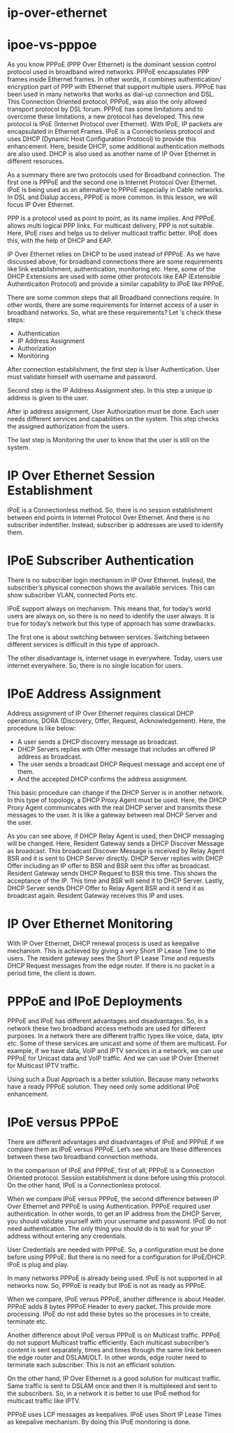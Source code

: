 # ip-over-ethernet
# ipoe-vs-pppoe

As you know PPPoE (PPP Over Ethernet) is the dominant session control protocol used in broadband wired networks. PPPoE encapsulates PPP frames inside Ethernet frames. In other words, it combines authentication/ encryption part of PPP with Ethernet that support multiple users. PPPoE has been used in many networks that works as dial-up connection and DSL. This Connection Oriented protocol, PPPoE, was also the only allowed transport protocol by DSL forum. PPPoE has some limitations and to overcome these limitations, a new protocol has developed. This new protocol is IPoE (Internet Protocol over Ethernet). With IPoE, IP packets are encapsulated in Ethernet Frames. IPoE is a Connectionless protocol and uses DHCP (Dynamic Host Configuration Protocol) to provide this enhancement. Here, beside DHCP, some additional authentication methods are also used. DHCP is also used as another name of IP Over Ethernet in different resoruces.

As a summary there are two protocols used for Broadband connection. The first one is PPPoE and the second one is Internet Protocol Over Ethernet. IPoE is being used as an alternative to PPPoE especially in Cable networks. In DSL and Dialup access, PPPoE is more common.  In this lesson, we will focus IP Over Ethernet.

PPP is a protocol used as point to point, as its name implies. And PPPoE allows multi logical PPP links. For multicast delivery, PPP is not suitable. Here, IPoE rises and helps us to deliver multicast traffic better. IPoE does this, with the help of DHCP and EAP.

IP Over Ethernet relies on DHCP to be used instead of PPPoE. As we have discussed above, for broadband connections there are some requirements like link establishment, authentication, monitoring etc. Here, some of the DHCP Extensions are used with some other protocols like EAP (Extensible Authenticaiton Protocol) and provide a similar capability to IPoE like PPPoE.

There are some common steps that all Broadband connections require. In other words, there are some requirements for Internet access of a user in broadband networks. So, what are these requirements? Let ‘s check these steps:
- Authentication
- IP Address Assignment
- Authorization
- Monitoring

After connection establishment, the first step is User Authentication. User must validate himself with username and password.

Second step is the IP Address Assignment step. In this step a unique ip address is given to the user.

After ip address assignment, User Authorization must be done. Each user needs different services and capabilities on the system. This step checks the assigned authorization from the users.

The last step is Monitoring the user to know that the user is still on the system.

# IP Over Ethernet Session Establishment
IPoE is a Connectionless method. So, there is no session establishment between end points in Internet Protocol Over Ethernet. And there is no subscriber indentifier. Instead, subscriber ip addresses are used to identify them.

# IPoE Subscriber Authentication
There is no subscriber login mechanism in IP Over Ethernet. Instead, the subscriber’s physical connection shows the available services. This can show subscriber VLAN, connected Ports etc.

IPoE support always on mechanism. This means that, for today’s world users are always on, so there is no need to identify the user always. It is true for today’s network but this type of approach has some drawbacks.

The first one is about switching between services. Switching between different services is difficult in this type of approach.

The other disadvantage is, internet usage in everywhere. Today, users use internet everywhere. So, there is no single location for users.

# IPoE Address Assignment
Address assignment of IP Over Ethernet requires classical DHCP operations, DORA (Discovery, Offer, Request, Acknowledgement). Here, the procedure is like below:
- A user sends a DHCP discovery message as broadcast.
- DHCP Servers replies with Offer message that includes an offered IP address as broadcast.
- The user sends a broadcast DHCP Request message and accept one of them.
- And the accepted DHCP confirms the address assignment.

This basic procedure can change if the DHCP Server is in another network. In this type of topology, a DHCP Proxy Agent must be used. Here, the DHCP Proxy Agent communicates with the real DHCP server and transmits these messages to the user. It is like a gateway between real DHCP Server and the user.

As  you can see above, if DHCP Relay Agent is used, then DHCP messaging will be changed. Here, Resident Gateway sends a DHCP Discover Message as broadcast. This broadcast Discover Message is received by Relay Agent BSR and it is sent to DHCP Server directly. DHCP Server replies with DHCP Offer including an IP offer to BSR and BSR sent this offer as broadcast. Resident Gateway sends DHCP Request to BSR this time. This shows the acceptance of the IP.  This time and BSR will send it to DHCP Server. Lastly, DHCP Server sends DHCP Offer to Relay Agent BSR and it send it as broadcast again. Resident Gateway receives this IP and uses.

# IP Over Ethernet Monitoring
With IP Over Ethernet, DHCP renewal process is used as keepalive mechanism. This is achieved by giving a very Short IP Lease Time to the users. The resident gateway sees the Short IP Lease Time and requests DHCP Request messages from the edge router. If there is no packet in a period time, the client is down.

# PPPoE and IPoE Deployments
PPPoE and IPoE has different advantages and disadvantages. So, in a network these two broadband access methods are used for different purposes. In a network there are different traffic types like voice, data, iptv etc. Some of these services are unicast and some of them are multicast. For example, if we have data, VoIP and IPTV services in a network, we can use PPPoE for Unicast data and VoIP traffic. And we can use IP Over Ethernet for Multicast IPTV traffic.

Using such a Dual Approach is a better solution. Because many networks have a ready PPPoE solution. They need only some additional IPoE enhancement.

# IPoE versus PPPoE
There are different advantages and disadvantages of IPoE and PPPoE if we compare them as IPoE versus PPPoE. Let’s see what are these differences between these two broadband connection methods.

In the comparison of IPoE and PPPoE, first of all, PPPoE is a Connection Oriented protocol. Session establishment is done before using this protocol. On the other hand, IPoE is a Connectionless protocol.

When we compare IPoE versus PPPoE, the second difference between IP Over Ethernet and PPPoE is using Authentication. PPPoE required user authentication. In other words, to get an IP address from the DHCP Server, you should validate yourself with your username and password. IPoE do not need authentication. The only thing you should do is to wait for your IP address without entering any credentials.

User Credentials are needed with PPPoE. So, a configuration must be done before using PPPoE. But there is no need for a configuration for IPoE/DHCP. IPoE is plug and play.

In many networks PPPoE is already being used. IPoE is not supported in all networks now. So, PPPoE is ready but IPoE is not as ready as PPPoE.

When we compare, IPoE versus PPPoE, another difference is about Header. PPPoE adds 8 bytes PPPoE Header to every packet. This provide more processing. IPoE do not add these bytes so the processes in to create, terminate etc.

Another difference about IPoE versus PPPoE is on Multicast traffic.  PPPoE do not support Multicast traffic efficiently. Each multicast subscriber’s content is sent separately, times and times through the same link between the edge router and DSLAM/OLT. In other words, edge router need to terminate each subscriber.  This is not an efficiant solution.

On the other hand, IP Over Ethernet is a good solution for multicast traffic. Same traffic is sent to DSLAM once and then it is multiplexed and sent to the subscribers.  So, in a network it is better to use IPoE method for multicast traffic like IPTV.

PPPoE uses LCP messages as keepalives. IPoE uses Short IP Lease Times as keepalive mechanism. By doing this IPoE monitoring is done.

